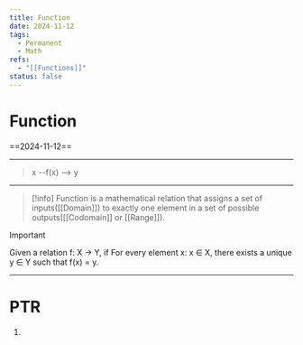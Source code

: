 ```yaml
---
title: Function
date: 2024-11-12
tags:
  - Permanent
  - Math
refs:
  - "[[Functions]]"
status: false
---
```

# Function
==2024-11-12==

---
> x --f(x) --> y
---

> [!info]
> Function is a mathematical relation that assigns a set of inputs([[Domain]]) to exactly one element in a set of possible outputs([[Codomain]] or [[Range]]).

> [!important]
> Given a relation f: X -> Y, if For every element x: x $\in$ X, there exists a unique y $\in$ Y such that f(x) = y.


---
# PTR

1. 